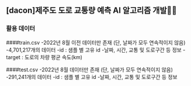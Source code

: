 ## [dacon]제주도 도로 교통량 예측 AI 알고리즘 개발🚗🚓


### 활용 데이터
  ####train.csv 
  -2022년 8월 이전 데이터만 존재 (단, 날짜가 모두 연속적이지 않음)
  -4,701,217개의 데이터
  -id : 샘플 별 고유 id
  -날짜, 시간, 교통 및 도로구간 등 정보
  -target : 도로의 차량 평균 속도(km)


  ####test.csv 
    -2022년 8월 데이터만 존재 (단, 날짜가 모두 연속적이지 않음)
    -291,241개의 데이터
    -id : 샘플 별 고유 id
    -날짜, 시간, 교통 및 도로구간 등 정보


